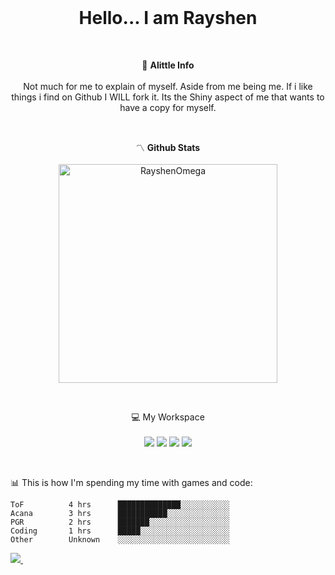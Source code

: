 <br />

<h1 align='center'>
  Hello... I am Rayshen
</h1><br/>

<p align='center'>
  💮 <b>Alittle Info</b><br/><br/>
  Not much for me to explain of myself. Aside from me being me.
  If i like things i find on Github I WILL fork it. Its the Shiny aspect of me that wants to have a copy for myself.
</p><br/>

<p align='center'>
  〽️ <b>Github Stats</b><br/><br/>
<img src="https://github-readme-stats.vercel.app/api?username=RayshenOmega&show_icons=true&theme=monokai" alt="RayshenOmega" width="350" /> </p>
</p><br/>

<p align='center'>
  💻 My Workspace<br/><br/>
  <img src="https://img.shields.io/badge/Windows-11-blue" />
  <img src="https://img.shields.io/badge/AMD-Threadripper%203990X-red" />
  <img src="https://img.shields.io/badge/AMD-RX%206900%20XT-red" />
  <img src="https://img.shields.io/badge/RAM-256GB-success" />
</p><br/>


📊 This is how I'm spending my time with games and code:
<!--START_SECTION:waka-->

```text
ToF          4 hrs      ██████████████░░░░░░░░░░░
Acana        3 hrs      ███████████░░░░░░░░░░░░░░
PGR          2 hrs      ███████░░░░░░░░░░░░░░░░░░
Coding       1 hrs      █████░░░░░░░░░░░░░░░░░░░░
Other        Unknown    ░░░░░░░░░░░░░░░░░░░░░░░░░
```

<!--END_SECTION:waka-->
<p align='left'>
    <a href="https://github.com/RayshenOmega">
      <img src="https://visitor-badge.glitch.me/badge?page_id=Rekuiemu.Rekuiemu" />
    </a>&nbsp;&nbsp;
</p><br/>
